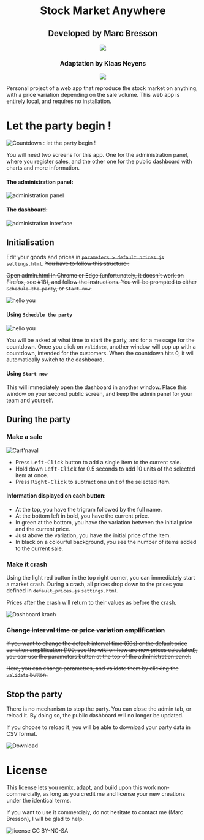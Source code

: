 <div align="center">
    <h1>Stock Market Anywhere</h1>
    <h2>Developed by Marc Bresson</h2>
    <p align="center">
        <a href="https://linkedin.com/in/marc--bresson"><img src="https://img.shields.io/badge/-LinkedIn-black.svg?style=for-the-badge&logo=linkedin&colorB=555"/></a>
    </p>
    <h3>Adaptation by Klaas Neyens</h3>
    <p align="center">
        <a href="https://www.linkedin.com/in/klaas-neyens/"><img src="https://img.shields.io/badge/-LinkedIn-black.svg?style=for-the-badge&logo=linkedin&colorB=555"/></a>
    </p>
</div>

Personal project of a web app that reproduce the stock market on anything, with a price variation depending on the sale volume. This web app is entirely local, and requires no installation.

# Let the party begin !

![Countdown : let the party begin !](images/countdown.png)

You will need two screens for this app. One for the administration panel, where you register sales, and the other one for the public dashboard with charts and more information.

#### The administration panel:
![administration panel](images/admin.png)

#### The dashboard:
![administration interface](images/dashboard_normal_1.png)

## Initialisation

Edit your goods and prices in ~~`parameters > default_prices.js`~~ `settings.html`. ~~You have to follow this structure :~~

[//]: # (```js)

[//]: # ({)

[//]: # (    "tgr" : { // the trigram of the good)

[//]: # (        "full_name": "Trigram", // the full name of the good)

[//]: # (        "initial_price": 1.0, // the start price)

[//]: # (        "krach_price": 0.5, // the price of the good during the krach periods)

[//]: # (        "min_price": 0.4 // OPTIONAL : the minimum price. If not specified, the good will not have any limit, and will be regulated by the market)

[//]: # (    })

[//]: # (})

[//]: # (```)

~~Open admin.html in Chrome or Edge (unfortunately, it doesn't work on Firefox, see #18), and follow the instructions. You will be prompted to either `Schedule the party`, or `Start now`.~~

![hello you](images/hello_you.png)

#### Using `Schedule the party`

![hello you](images/schedule_the_party.png)

You will be asked at what time to start the party, and for a message for the countdown. Once you click on `validate`, another window will pop up with a countdown, intended for the customers. When the countdown hits 0, it will automatically switch to the dashboard.

#### Using `Start now`

This will immediately open the dashboard in another window. Place this window on your second public screen, and keep the admin panel for your team and yourself.

## During the party

### Make a sale

![Cart'naval](images/cartnaval.png)

- Press <kbd>Left-Click</kbd> button to add a single item to the current sale.
- Hold down <kbd>Left-Click</kbd> for 0.5 seconds to add 10 units of the selected item at once.
- Press <kbd>Right-Click</kbd> to subtract one unit of the selected item.

#### Information displayed on each button:
- At the top, you have the trigram followed by the full name.
- At the bottom left in bold, you have the current price.
- In green at the bottom, you have the variation between the initial price and the current price.
- Just above the variation, you have the initial price of the item.
- In black on a colourful background, you see the number of items added to the current sale.

### Make it crash

Using the light red button in the top right corner, you can immediately start a market crash. During a crash, all prices drop down to the prices you defined in ~~`default_prices.js`~~ `settings.html`.

Prices after the crash will return to their values as before the crash.

![Dashboard krach](images/dashboard_krach.png)

### ~~Change interval time or price variation amplification~~

~~If you want to change the default interval time (60s) or the default price variation amplification (100, see the wiki on how are new prices calculated), you can use the parameters button at the top of the administration panel.~~

~~Here, you can change parametres, and validate them by clicking the `validate` button.~~

[//]: # (![Parametres]&#40;images/parametres.png&#41;)

## Stop the party

There is no mechanism to stop the party. You can close the admin tab, or reload it. By doing so, the public dashboard will no longer be updated.

If you choose to reload it, you will be able to download your party data in CSV format.

![Download](images/party_going.png)

# License

This license lets you remix, adapt, and build upon this work non-commercially, as long as you credit me and license your new creations under the identical terms.

If you want to use it commercialy, do not hesitate to contact me (Marc Bresson), I will be glad to help.

![license CC BY-NC-SA](images/license.png)
